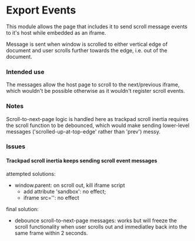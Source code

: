 # Export Events

This module allows the page that includes it to send scroll message events to it's host while embedded as an iframe.

Message is sent when window is scrolled to either vertical edge of document and user scrolls further towards the edge, i.e. out of the document.

### Intended use

The messages allow the host page to scroll to the next/previous iframe, which wouldn't be possible otherwise as it wouldn't register scroll events.

### Notes

Scroll-to-next-page logic is handled here as trackpad scroll inertia requires the scroll function to be debounced, which would make sending lower-level messages ('scrolled-up-at-top-edge' rather than 'prev') messy.

### Issues

#### Trackpad scroll inertia keeps sending scroll event messages

attempted solutions:

- window.parent: on scroll out, kill iframe script
  - add attribute 'sandbox': no effect;
  - iframe src='': no effect

final solution:

- debounce scroll-to-next-page messages: works but will freeze the scroll functionality when user scrolls out and immediatley back into the same frame within 2 seconds.
